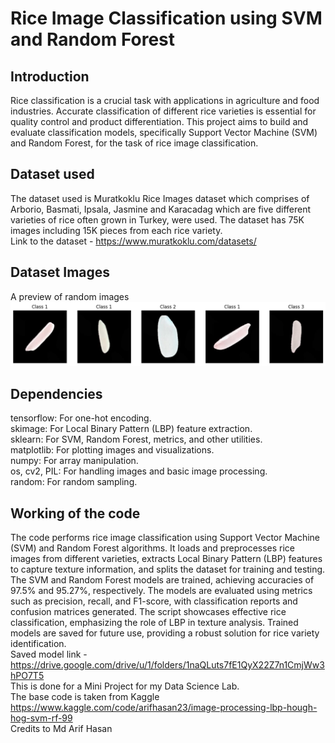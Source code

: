 # Rice Image Classification using SVM and Random Forest 

## Introduction
Rice classification is a crucial task with applications in agriculture and food industries. Accurate classification of different rice varieties is essential for quality control and product differentiation. This project aims to build and evaluate classification models, specifically Support Vector Machine (SVM) and Random Forest, for the task of rice image classification.

## Dataset used
The dataset used is Muratkoklu Rice Images dataset which comprises of Arborio, Basmati, Ipsala, Jasmine and Karacadag which are five different varieties of rice often grown in Turkey, were used. The dataset has 75K images including 15K pieces from each rice variety.<br>
Link to the dataset - https://www.muratkoklu.com/datasets/

## Dataset Images
A preview of random images
![png](./Images/output_7_0.png)

## Dependencies
tensorflow: For one-hot encoding.<br>
skimage: For Local Binary Pattern (LBP) feature extraction.<br>
sklearn: For SVM, Random Forest, metrics, and other utilities.<br>
matplotlib: For plotting images and visualizations.<br>
numpy: For array manipulation.<br>
os, cv2, PIL: For handling images and basic image processing.<br>
random: For random sampling.<br>

## Working of the code
The code performs rice image classification using Support Vector Machine (SVM) and Random Forest algorithms. It loads and preprocesses rice images from different varieties, extracts Local Binary Pattern (LBP) features to capture texture information, and splits the dataset for training and testing. The SVM and Random Forest models are trained, achieving accuracies of 97.5% and 95.27%, respectively. The models are evaluated using metrics such as precision, recall, and F1-score, with classification reports and confusion matrices generated. The script showcases effective rice classification, emphasizing the role of LBP in texture analysis. Trained models are saved for future use, providing a robust solution for rice variety identification.<br>
Saved model link - https://drive.google.com/drive/u/1/folders/1naQLuts7fE1QyX22Z7n1CmjWw3hPO7T5<br>
This is done for a Mini Project for my Data Science Lab.<br>
The base code is taken from Kaggle https://www.kaggle.com/code/arifhasan23/image-processing-lbp-hough-hog-svm-rf-99<br>
Credits to Md Arif Hasan

